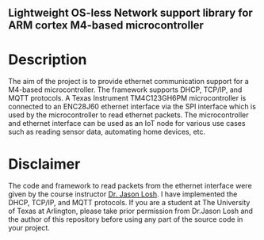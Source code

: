 ## Lightweight OS-less Network support library for ARM cortex M4-based microcontroller

# Description
The aim of the project is to provide ethernet communication support for a M4-based microcontroller. The framework supports DHCP, TCP/IP, and MQTT protocols. A Texas Instrument TM4C123GH6PM microcontroller is connected to an ENC28J60 ethernet interface via the SPI interface which is used by the microcontroller to read ethernet packets. The microcontroller and ethernet interface can be used as an IoT node for various use cases such as reading sensor data, automating home devices, etc. 

# Disclaimer
The code and framework to read packets from the ethernet interface were given by the course instructor [Dr. Jason Losh](https://ranger.uta.edu/~jlosh/). I have implemented the DHCP, TCP/IP, and MQTT protocols. If you are a student at The University of Texas at Arlington, please take prior permission from Dr.Jason Losh and the author of this repository before using any part of the source code in your project.
